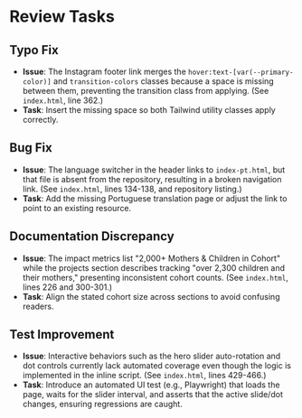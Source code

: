 # Review Tasks

## Typo Fix
- **Issue**: The Instagram footer link merges the `hover:text-[var(--primary-color)]` and `transition-colors` classes because a space is missing between them, preventing the transition class from applying. (See `index.html`, line 362.)
- **Task**: Insert the missing space so both Tailwind utility classes apply correctly.

## Bug Fix
- **Issue**: The language switcher in the header links to `index-pt.html`, but that file is absent from the repository, resulting in a broken navigation link. (See `index.html`, lines 134-138, and repository listing.)
- **Task**: Add the missing Portuguese translation page or adjust the link to point to an existing resource.

## Documentation Discrepancy
- **Issue**: The impact metrics list "2,000+ Mothers & Children in Cohort" while the projects section describes tracking "over 2,300 children and their mothers," presenting inconsistent cohort counts. (See `index.html`, lines 226 and 300-301.)
- **Task**: Align the stated cohort size across sections to avoid confusing readers.

## Test Improvement
- **Issue**: Interactive behaviors such as the hero slider auto-rotation and dot controls currently lack automated coverage even though the logic is implemented in the inline script. (See `index.html`, lines 429-466.)
- **Task**: Introduce an automated UI test (e.g., Playwright) that loads the page, waits for the slider interval, and asserts that the active slide/dot changes, ensuring regressions are caught.
